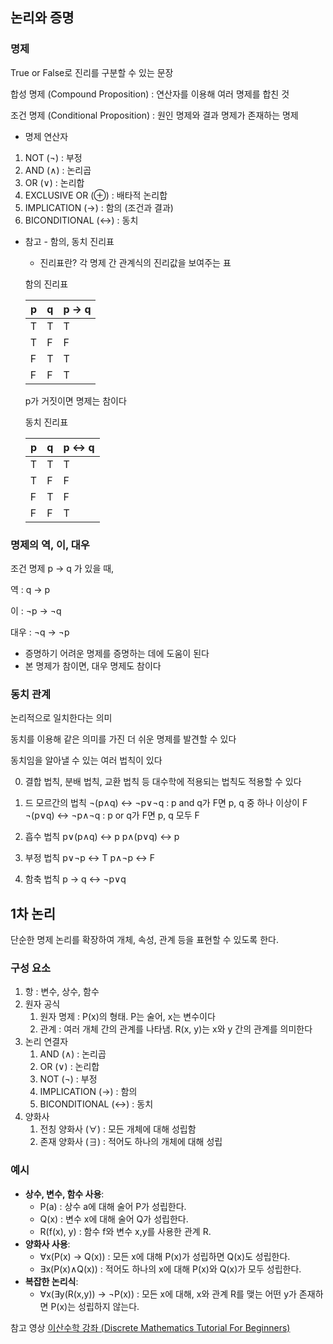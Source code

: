 ## 논리와 증명

### 명제

True or False로 진리를 구분할 수 있는 문장

합성 명제 (Compound Proposition) : 연산자를 이용해 여러 명제를 합친 것

조건 명제 (Conditional Proposition) : 원인 명제와 결과 명제가 존재하는 명제

- 명제 연산자
1. NOT (¬) : 부정
2. AND (∧) : 논리곱
3. OR (∨) : 논리합
4. EXCLUSIVE OR (⊕) : 배타적 논리합
5. IMPLICATION (→) : 함의 (조건과 결과)
6. BICONDITIONAL (↔) : 동치

- 참고 - 함의, 동치 진리표
    - 진리표란? 각 명제 간 관계식의 진리값을 보여주는 표
    
    함의 진리표
    
    | p | q | p → q |
    | --- | --- | --- |
    | T | T | T |
    | T | F | F |
    | F | T | T |
    | F | F | T |
    
    p가 거짓이면 명제는 참이다
    
    동치 진리표
    
    | p | q | p ↔ q |
    | --- | --- | --- |
    | T | T | T |
    | T | F | F |
    | F | T | F |
    | F | F | T |

### 명제의 역, 이, 대우

조건 명제 p → q 가 있을 때,

역 : q → p

이 : ¬p → ¬q

대우 : ¬q → ¬p

- 증명하기 어려운 명제를 증명하는 데에 도움이 된다
- 본 명제가 참이면, 대우 명제도 참이다

### 동치 관계

논리적으로 일치한다는 의미

동치를 이용해 같은 의미를 가진 더 쉬운 명제를 발견할 수 있다

동치임을 알아낼 수 있는 여러 법칙이 있다

0. 결합 법칙, 분배 법칙, 교환 법칙 등 대수학에 적용되는 법칙도 적용할 수 있다

1. 드 모르간의 법칙
¬(p∧q) ↔ ¬p∨¬q : p and q가 F면 p, q 중 하나 이상이 F
¬(p∨q) ↔ ¬p∧¬q : p or q가 F면 p, q 모두 F

2. 흡수 법칙
p∨(p∧q) ↔ p
p∧(p∨q) ↔ p

3. 부정 법칙
p∨¬p ↔ T
p∧¬p ↔ F

4. 함축 법칙
p → q ↔ ¬p∨q

## 1차 논리

단순한 명제 논리를 확장하여 개체, 속성, 관계 등을 표현할 수 있도록 한다.

### 구성 요소

1. 항 : 변수, 상수, 함수
2. 원자 공식
    1. 원자 명제 : P(x)의 형태. P는 술어, x는 변수이다
    2. 관계 : 여러 개체 간의 관계를 나타냄. R(x, y)는 x와 y 간의 관계를 의미한다
3. 논리 연결자
    1. AND (∧) : 논리곱
    2. OR (∨) : 논리합
    3. NOT (¬) : 부정
    4. IMPLICATION (→) : 함의
    5. BICONDITIONAL (↔) : 동치
4. 양화사
    1. 전칭 양화사 (∀) : 모든 개체에 대해 성립함
    2. 존재 양화사 (∃) : 적어도 하나의 개체에 대해 성립

### 예시

- **상수, 변수, 함수 사용**:
    - P(a) : 상수 a에 대해 술어 P가 성립한다.
    - Q(x) : 변수 x에 대해 술어 Q가 성립한다.
    - R(f(x), y) : 함수 f와 변수 x,y를 사용한 관계 R.
- **양화사 사용**:
    - ∀x(P(x) → Q(x)) : 모든 x에 대해 P(x)가 성립하면 Q(x)도 성립한다.
    - ∃x(P(x)∧Q(x)) : 적어도 하나의 x에 대해 P(x)와 Q(x)가 모두 성립한다.
- **복잡한 논리식**:
    - ∀x(∃y(R(x,y)) → ¬P(x)) : 모든 x에 대해, x와 관계 R를 맺는 어떤 y가 존재하면 P(x)는 성립하지 않는다.

참고 영상
[이산수학 강좌 (Discrete Mathematics Tutorial For Beginners)](https://www.youtube.com/playlist?list=PLRx0vPvlEmdDgOIBt9MKQl-uMVrxtac4n)